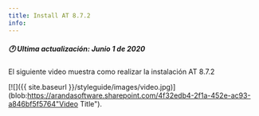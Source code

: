 ```yaml
---
title: Install AT 8.7.2
info:
---
```


##### 🕐 Ultima actualización: Junio 1 de 2020


El siguiente video muestra como realizar la instalación AT 8.7.2


[![]({{ site.baseurl }}/styleguide/images/video.jpg)](blob:https://arandasoftware.sharepoint.com/4f32edb4-2f1a-452e-ac93-a846bf5f5764"Video Title").
